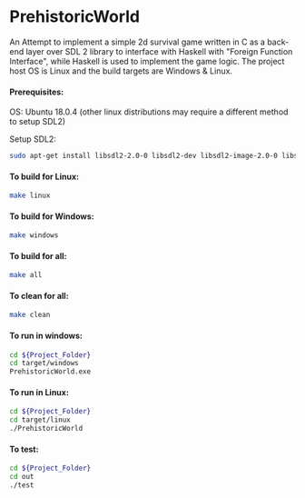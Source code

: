 # PrehistoricWorld
An Attempt to implement a simple 2d survival game written in C as a back-end layer over SDL 2 library to interface with Haskell with "Foreign Function Interface", while Haskell is used to implement the game logic.
The project host OS is Linux and the build targets are Windows & Linux.

#### Prerequisites:

OS: Ubuntu 18.0.4 (other linux distributions may require a different method to setup SDL2)

Setup SDL2: 
```bash
sudo apt-get install libsdl2-2.0-0 libsdl2-dev libsdl2-image-2.0-0 libsdl2-image-dev
```

#### To build for Linux:
```bash
make linux
```
#### To build for Windows:
```bash
make windows
```
#### To build for all:
```bash
make all
```
#### To clean for all:
```bash
make clean
```

#### To run in windows:
```bash
cd ${Project_Folder}
cd target/windows
PrehistoricWorld.exe
```
#### To run in Linux:
```bash
cd ${Project_Folder}
cd target/linux
./PrehistoricWorld
```
#### To test:
```bash
cd ${Project_Folder}
cd out
./test
```

